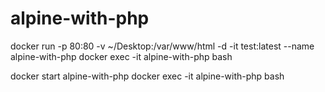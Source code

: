 # alpine-with-php

docker run -p 80:80 -v ~/Desktop:/var/www/html -d -it test:latest --name alpine-with-php
docker exec -it alpine-with-php bash

docker start alpine-with-php
docker exec -it alpine-with-php bash